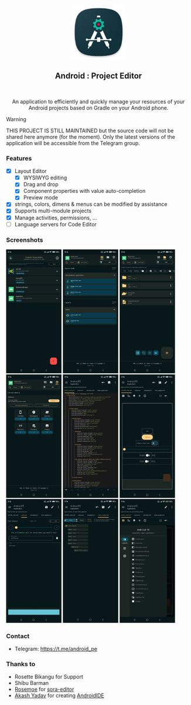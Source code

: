 <p align ="center"><img width='149px%' height='149px' src='images/androidpe_app_icon.png'></p>
<h2 align="center">Android : Project Editor</h2>
<br>
<p align="center">
  An application to efficiently and quickly manage your resources of your Android projects based on Gradle on your Android phone.
</p>


> [!WARNING]
> 
> THIS PROJECT IS STILL MAINTAINED but the source code will not be shared here anymore (for the moment). Only the latest versions of the application will be accessible from the Telegram group.

### Features
- [X] Layout Editor
    - [X] WYSIWYG editing
    - [X] Drag and drop
    - [X] Component properties with value auto-completion
    - [X] Preview mode
- [X] strings, colors, dimens & menus can be modified by assistance
- [X] Supports multi-module projects
- [X] Manage activities, permissions, ...
- [ ] Language servers for Code Editor

### Screenshots
<div style="overflow: hidden">
 <img src="images/screenshot_dark_01.jpg" alt="GeneralAppearance" width="30%" align="bottom" />
 <img src="images/screenshot_dark_02.jpg" alt="GeneralAppearance" width="30%" align="bottom" />
 <img src="images/screenshot_dark_03.jpg" alt="GeneralAppearance" width="30%" align="bottom" />
 <img src="images/screenshot_dark_04.jpg" alt="GeneralAppearance" width="30%" align="bottom" />
 <img src="images/screenshot_dark_05.jpg" alt="GeneralAppearance" width="30%" align="bottom" />
 <img src="images/screenshot_dark_06.jpg" alt="GeneralAppearance" width="30%" align="bottom" />
 <img src="images/screenshot_dark_07.jpg" alt="GeneralAppearance" width="30%" align="bottom" />
 <img src="images/screenshot_dark_08.jpg" alt="GeneralAppearance" width="30%" align="bottom" />
 <img src="images/screenshot_dark_09.jpg" alt="GeneralAppearance" width="30%" align="bottom" />
</div>

### Contact
- Telegram: https://t.me/android_pe


### Thanks to
- Rosette Bikangu for Support
- Shibu Barman
- [Rosemoe](https://github.com/Rosemoe) for [sora-editor](https://github.com/Rosemoe/sora-editor)
- [Akash Yadav](https://github.com/itsaky) for creating [AndroidIDE](https://github.com/AndroidIDEOfficial/AndroidIDE)
